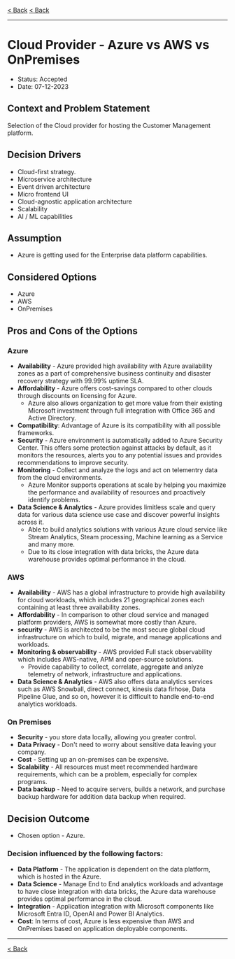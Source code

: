 [< Back](../3.solution_architecture/README.md#architecture-decision-records-adrs)
[< Back](../3.solution_architecture/README.md)

---

# Cloud Provider - Azure vs AWS vs OnPremises

* Status: Accepted
* Date:  07-12-2023

## Context and Problem Statement

Selection of the Cloud provider for hosting the Customer Management platform.

## Decision Drivers

* Cloud-first strategy.
* Microservice architecture
* Event driven architecture
* Micro frontend UI 
* Cloud-agnostic application architecture
* Scalability
* AI / ML capabilities

## Assumption
* Azure is getting used for the Enterprise data platform capabilities.

## Considered Options

* Azure
* AWS
* OnPremises


## Pros and Cons of the Options

### Azure

* **Availability** - Azure provided high availability with Azure availability zones as a part of comprehensive business continuity and disaster recovery strategy with 99.99% uptime SLA.
* **Affordability** - Azure offers cost-savings compared to other clouds through discounts on licensing for Azure. 
    - Azure also allows organization to get more value from their existing Microsoft investment through full integration with Office 365 and Active Directory.
* **Compatibility**: Advantage of Azure is its compatibility with all possible frameworks.
* **Security** - Azure environment is automatically added to Azure Security Center. This offers some protection against attacks by default, as it monitors the resources, alerts you to any potential issues and provides recommendations to improve security.
* **Monitoring** - Collect and analyze the logs and act on telementry data from the cloud environments. 
    - Azure Monitor supports operations at scale by helping you maximize the performance and availability of resources and proactively identify problems.
* **Data Science & Analytics** - Azure provides limitless scale and query data for various data science use case and discover powerful insights across it. 
    - Able to build analytics solutions with various Azure cloud service like Stream Analytics, Steam processing, Machine learning as a Service and many more. 
    - Due to its close integration with data bricks, the Azure data warehouse provides optimal performance in the cloud.


### AWS

* **Availability** - AWS has a global infrastructure to provide high availability for cloud workloads, which includes 21 geographical zones each containing at least three availability zones.
* **Affordability** - In comparison to other cloud service and managed platform providers, AWS is somewhat more costly than Azure.
* **security** - AWS is architected to be the most secure global cloud infrastructure on which to build, migrate, and manage applications and workloads.
* **Monitoring & observability** - AWS provided Full stack observability which includes AWS-native, APM and oper-source solutions. 
    - Provide capability to collect, correlate, aggregate and anlyze telemetry of network, infrastructure and applications.
* **Data Science & Analytics** - AWS also offers data analytics services such as AWS Snowball, direct connect, kinesis data firhose, Data Pipeline Glue, and so on, however it is difficult to handle end-to-end analytics workloads.
 

### On Premises

* **Security** - you store data locally, allowing you greater control.
* **Data Privacy** - Don't need to worry about sensitive data leaving your company.
* **Cost** - Setting up an on-premises can be expensive.
* **Scalability** - All resources must meet recommended hardware requirements, which can be a problem, especially for complex programs.
* **Data backup** - Need to acquire servers, builds a network, and purchase backup hardware for addition data backup when required.

## Decision Outcome

* Chosen option - Azure.

### Decision influenced by the following factors:
* **Data Platform** - The application is dependent on the data platform, which is hosted in the Azure.
* **Data Science** - Manage End to End analytics workloads and advantage to have close integration with data bricks, the Azure data warehouse provides optimal performance in the cloud.
* **Integration** - Application integration with Microsoft components like Microsoft Entra ID, OpenAI and Power BI Analytics.
* **Cost**: In terms of cost, Azure is less expensive than AWS and OnPremises based on application deployable components.

---

[< Back](../3.solution_architecture/README.md)


